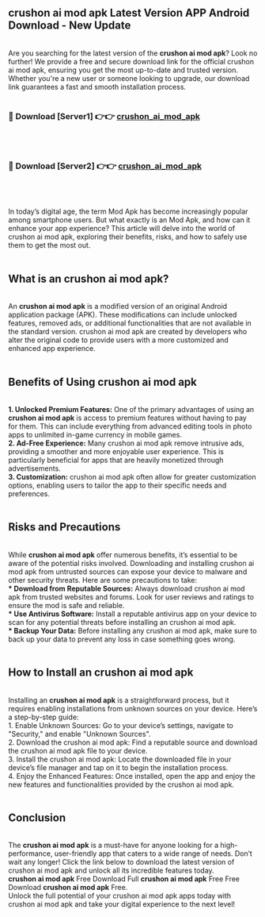 ## crushon ai mod apk Latest Version APP Android Download - New Update
<br>
Are you searching for the latest version of the <strong>crushon ai mod apk</strong>? Look no further! We provide a free and secure download link for the official crushon ai mod apk, ensuring you get the most up-to-date and trusted version. Whether you're a new user or someone looking to upgrade, our download link guarantees a fast and smooth installation process.
<br>
<br>
<h3>🔴 Download [Server1] 👉👉 <a href="https://modyolo.store/crushon+ai+mod+apk">crushon_ai_mod_apk</a></h3><br>
<br>
<h3>🔴 Download [Server2] 👉👉 <a href="https://modyolo.store/crushon+ai+mod+apk">crushon_ai_mod_apk</a></h3><br>
<br>
<br>
In today’s digital age, the term Mod Apk has become increasingly popular among smartphone users. But what exactly is an Mod Apk, and how can it enhance your app experience? This article will delve into the world of crushon ai mod apk, exploring their benefits, risks, and how to safely use them to get the most out.
<br>
<br>
<h2>What is an crushon ai mod apk?</h2>
<br>
An <strong>crushon ai mod apk</strong> is a modified version of an original Android application package (APK). These modifications can include unlocked features, removed ads, or additional functionalities that are not available in the standard version. crushon ai mod apk are created by developers who alter the original code to provide users with a more customized and enhanced app experience.
<br>
<br>
<h2>Benefits of Using crushon ai mod apk</h2>
<br>
<strong> 1. Unlocked Premium Features:</strong> One of the primary advantages of using an <strong>crushon ai mod apk</strong> is access to premium features without having to pay for them. This can include everything from advanced editing tools in photo apps to unlimited in-game currency in mobile games.
<br>
<strong> 2. Ad-Free Experience:</strong> Many crushon ai mod apk remove intrusive ads, providing a smoother and more enjoyable user experience. This is particularly beneficial for apps that are heavily monetized through advertisements.
<br>
<strong> 3. Customization:</strong> crushon ai mod apk often allow for greater customization options, enabling users to tailor the app to their specific needs and preferences.
<br>
<br>
<h2>Risks and Precautions</h2>
<br>
While <strong>crushon ai mod apk</strong> offer numerous benefits, it’s essential to be aware of the potential risks involved. Downloading and installing crushon ai mod apk from untrusted sources can expose your device to malware and other security threats. Here are some precautions to take:
<br>
<strong> * Download from Reputable Sources:</strong> Always download crushon ai mod apk from trusted websites and forums. Look for user reviews and ratings to ensure the mod is safe and reliable.
<br>
<strong> * Use Antivirus Software:</strong> Install a reputable antivirus app on your device to scan for any potential threats before installing an crushon ai mod apk.
<br>
<strong> * Backup Your Data:</strong> Before installing any crushon ai mod apk, make sure to back up your data to prevent any loss in case something goes wrong.
<br>
<br>
<h2>How to Install an crushon ai mod apk</h2>
<br>
Installing an <strong>crushon ai mod apk</strong> is a straightforward process, but it requires enabling installations from unknown sources on your device. Here’s a step-by-step guide:
<br>
 1. Enable Unknown Sources: Go to your device’s settings, navigate to "Security," and enable "Unknown Sources".
<br>
 2. Download the crushon ai mod apk: Find a reputable source and download the crushon ai mod apk file to your device.
<br>
 3. Install the crushon ai mod apk: Locate the downloaded file in your device’s file manager and tap on it to begin the installation process.
<br>
 4. Enjoy the Enhanced Features: Once installed, open the app and enjoy the new features and functionalities provided by the crushon ai mod apk.
<br>
<br>
<h2><strong>Conclusion</strong></h2>
<br>
The <strong>crushon ai mod apk</strong> is a must-have for anyone looking for a high-performance, user-friendly app that caters to a wide range of needs. Don’t wait any longer! Click the link below to download the latest version of crushon ai mod apk and unlock all its incredible features today.
<br>
<strong>crushon ai mod apk</strong> Free Download Full <strong>crushon ai mod apk</strong> Free Free Download <strong>crushon ai mod apk</strong> Free.
<br>
Unlock the full potential of your crushon ai mod apk apps today with crushon ai mod apk and take your digital experience to the next level!